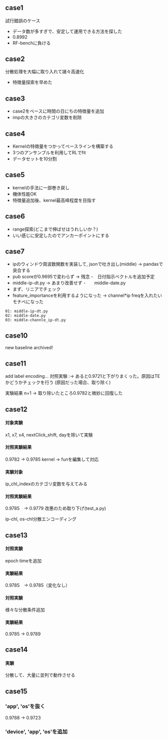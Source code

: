 # 

## case1
試行錯誤のケース  
- データ数が多すぎで、安定して運用できる方法を探した
- 0.8992
- RF-benchに負ける

## case2
分散処理を大幅に取り入れて諸々高速化
- 特徴量探索を早めた

## case3 
- case2をベースに時間の日にちの特徴量を追加
- impの大きさのカテゴリ変数を削除

## case4 
- Kernelの特徴量をつかってベースラインを構築する
- 3つのアンサンブルを利用してRLでfit
- データセットを10分割

## case5 
- kernelの手法に一部巻き戻し
- 機体性能OK
- 特徴量追加後、kernel最高峰程度を目指す　

## case6
- range探索(どこまで伸ばせはうれしいか？)
- いい感じに安定したのでアンカーポイントにする

## case7 
- ipのウィンドウ周波数関数を実装して, jsonで吐き出し(middle) -> pandasで突合する
- pub scoreが0.9695で変わらず -> 残念
-　日付指示ベクトルを追加予定
- middle-ip-dt.py -> あまり改善せず
-　　middle-date.py
- まず、リニアでチェック　
- feature_importanceを利用するようになった -> channel\*ip freqを入れたいモチベになった
```console
01: middle-ip-dt.py
02: middle-date.py
03: middle-channle_ip-dt.py 
```

## case10 
new baseline archived!

## case11
add label encoding...
 対照実験 :-> あると0.9721と下がりまくった。原因はTEかどうかチェックを行う (原因だった場合、取り除く)
 
 実験結果 n=1 -> 取り除いたところ0.9782と微妙に回復した

## case12
#### 対象実験
x1, x7, x4, nextClick_shift, dayを除いて実験
 
#### 対照実験結果
0.9782 -> 0.9785
kernel -> funを編集して対応

#### 実験対象
ip_chl_indexのカテゴリ変数を与えてみる
#### 対照実験結果
0.9785　-> 0.9779
改悪のため取り下げ(test_a.py)

ip-chl, os-chl分散エンコーディング

## case13 
#### 対照実験
epoch timeを追加
#### 実験結果
0.9785　-> 0.9785（変化なし）

#### 対照実験
様々な分散条件追加

#### 実験結果
0.9785 -> 0.9789

## case14

#### 実験
分散して、大量に並列で動作させる

## case15
### 'app', 'os'を抜く
0.9788 -> 0.9723

### 'device', 'app', 'os'を追加

